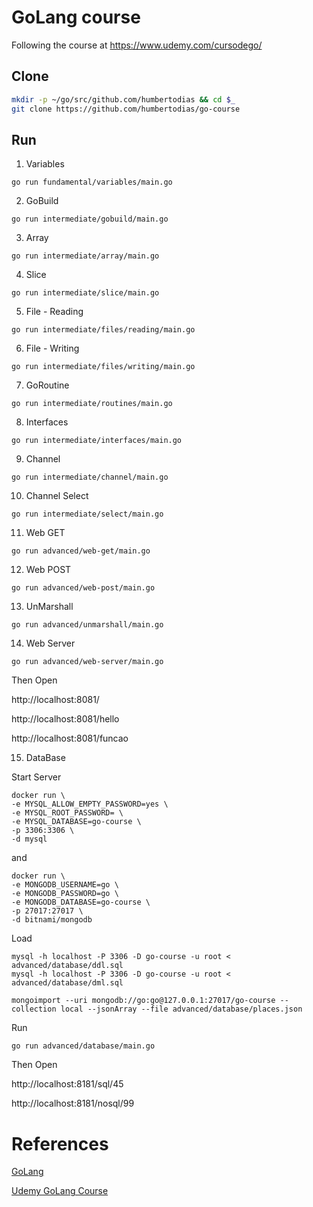 # GoLang course

Following the course at https://www.udemy.com/cursodego/

## Clone

```sh
mkdir -p ~/go/src/github.com/humbertodias && cd $_
git clone https://github.com/humbertodias/go-course
```

## Run

1. Variables

```
go run fundamental/variables/main.go
```

2. GoBuild

```
go run intermediate/gobuild/main.go
```

3. Array

```
go run intermediate/array/main.go
```

4. Slice

```
go run intermediate/slice/main.go
```

5. File - Reading

```
go run intermediate/files/reading/main.go
```

6. File - Writing

```
go run intermediate/files/writing/main.go
```

7. GoRoutine

```
go run intermediate/routines/main.go
```

8. Interfaces

```
go run intermediate/interfaces/main.go
```

9. Channel

```
go run intermediate/channel/main.go
```

10. Channel Select

```
go run intermediate/select/main.go
```

11. Web GET

```
go run advanced/web-get/main.go
```

12. Web POST

```
go run advanced/web-post/main.go
```

13. UnMarshall

```
go run advanced/unmarshall/main.go
```

14. Web Server

```
go run advanced/web-server/main.go
```
Then Open

http://localhost:8081/

http://localhost:8081/hello

http://localhost:8081/funcao

15. DataBase

Start Server

```
docker run \
-e MYSQL_ALLOW_EMPTY_PASSWORD=yes \
-e MYSQL_ROOT_PASSWORD= \
-e MYSQL_DATABASE=go-course \
-p 3306:3306 \
-d mysql
```
and

```
docker run \
-e MONGODB_USERNAME=go \
-e MONGODB_PASSWORD=go \
-e MONGODB_DATABASE=go-course \
-p 27017:27017 \
-d bitnami/mongodb
```

Load

```
mysql -h localhost -P 3306 -D go-course -u root < advanced/database/ddl.sql
mysql -h localhost -P 3306 -D go-course -u root < advanced/database/dml.sql
```

```
mongoimport --uri mongodb://go:go@127.0.0.1:27017/go-course --collection local --jsonArray --file advanced/database/places.json
```


Run

```
go run advanced/database/main.go
```

Then Open

http://localhost:8181/sql/45

http://localhost:8181/nosql/99



# References

[GoLang](https://golang.org)

[Udemy GoLang Course](https://www.udemy.com/cursodego)

